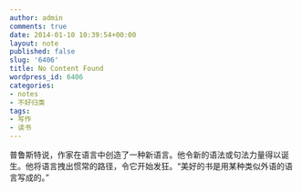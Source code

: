 ```yaml
---
author: admin
comments: true
date: 2014-01-10 10:39:54+00:00
layout: note
published: false
slug: '6406'
title: No Content Found
wordpress_id: 6406
categories:
- notes
- 不好归类
tags:
- 写作
- 读书
---
```


普鲁斯特说，作家在语言中创造了一种新语言。他令新的语法或句法力量得以诞生。他将语言拽出惯常的路径，令它开始发狂。“美好的书是用某种类似外语的语言写成的。”
